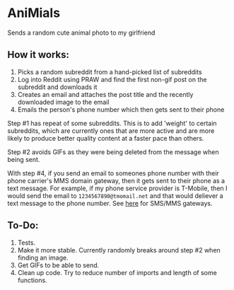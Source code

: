 # AniMials
Sends a random cute animal photo to my girlfriend


## How it works:

  1. Picks a random subreddit from a hand-picked list of subreddits
  2. Log into Reddit using PRAW and find the first non-gif post on the subreddit and downloads it
  3. Creates an email and attaches the post title and the recently downloaded image to the email
  4. Emails the person's phone number which then gets sent to their phone
  
 Step #1 has repeat of some subreddits. This is to add 'weight' to certain subreddits, which are currently ones that are more active and 
 are more likely to produce better quality content at a faster pace than others. 
  
 Step #2 avoids GIFs as they were being deleted from the message when being sent. 
  
 With step #4, if you send an email to someones phone number with their phone carrier's MMS domain gateway, then it gets sent to their phone as a
 text message. For example, if my phone service provider is T-Mobile, then I would send the email to `1234567890@tmomail.net` and that would
 deliever a text message to the phone number. See [here](https://en.wikipedia.org/wiki/SMS_gateway) for SMS/MMS gateways.
 
 
 ## To-Do:
  1. Tests.
  2. Make it more stable. Currently randomly breaks around step #2 when finding an image. 
  3. Get GIFs to be able to send.
  4. Clean up code. Try to reduce number of imports and length of some functions.
